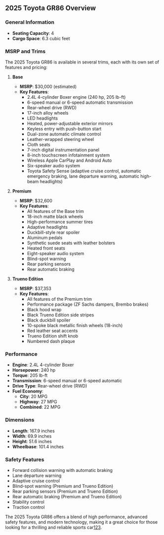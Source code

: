 ## 2025 Toyota GR86 Overview

### General Information
- **Seating Capacity**: 4
- **Cargo Space**: 6.3 cubic feet

### MSRP and Trims
The 2025 Toyota GR86 is available in several trims, each with its own set of features and pricing:

1. **Base**
   - **MSRP**: $30,000 (estimated)
   - **Key Features**:
     - 2.4L 4-cylinder Boxer engine (240 hp, 205 lb-ft)
     - 6-speed manual or 6-speed automatic transmission
     - Rear-wheel drive (RWD)
     - 17-inch alloy wheels
     - LED headlights
     - Heated, power-adjustable exterior mirrors
     - Keyless entry with push-button start
     - Dual-zone automatic climate control
     - Leather-wrapped steering wheel
     - Cloth seats
     - 7-inch digital instrumentation panel
     - 8-inch touchscreen infotainment system
     - Wireless Apple CarPlay and Android Auto
     - Six-speaker audio system
     - Toyota Safety Sense (adaptive cruise control, automatic emergency braking, lane departure warning, automatic high-beam headlights)

2. **Premium**
   - **MSRP**: $32,600
   - **Key Features**:
     - All features of the Base trim
     - 18-inch matte black wheels
     - High-performance summer tires
     - Adaptive headlights
     - Duckbill-style rear spoiler
     - Aluminum pedals
     - Synthetic suede seats with leather bolsters
     - Heated front seats
     - Eight-speaker audio system
     - Blind-spot warning
     - Rear parking sensors
     - Rear automatic braking

3. **Trueno Edition**
   - **MSRP**: $37,353
   - **Key Features**:
     - All features of the Premium trim
     - Performance package (ZF Sachs dampers, Brembo brakes)
     - Black hood wrap
     - Black Trueno Edition side stripes
     - Black duckbill spoiler
     - 10-spoke black metallic finish wheels (18-inch)
     - Red leather seat accents
     - Trueno Edition shift knob
     - Numbered dash plaque

### Performance
- **Engine**: 2.4L 4-cylinder Boxer
- **Horsepower**: 240 hp
- **Torque**: 205 lb-ft
- **Transmission**: 6-speed manual or 6-speed automatic
- **Drive Type**: Rear-wheel drive (RWD)
- **Fuel Economy**: 
  - **City**: 20 MPG
  - **Highway**: 27 MPG
  - **Combined**: 22 MPG

### Dimensions
- **Length**: 167.9 inches
- **Width**: 69.9 inches
- **Height**: 51.6 inches
- **Wheelbase**: 101.4 inches

### Safety Features
- Forward collision warning with automatic braking
- Lane departure warning
- Adaptive cruise control
- Blind-spot warning (Premium and Trueno Edition)
- Rear parking sensors (Premium and Trueno Edition)
- Rear automatic braking (Premium and Trueno Edition)
- Stability control
- Traction control

The 2025 Toyota GR86 offers a blend of high performance, advanced safety features, and modern technology, making it a great choice for those looking for a thrilling and reliable sports car[1](https://www.toyota.com/gr86/features/)[2](https://www.edmunds.com/toyota/gr86/2025/features-specs/)[3](https://www.edmunds.com/toyota/gr86/2025/trims/).